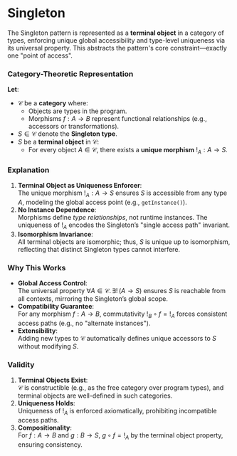 # Singleton

The Singleton pattern is represented as a **terminal object** in a category of types, enforcing unique global accessibility and type-level uniqueness via its universal property. This abstracts the pattern's core constraint—exactly one "point of access".

### Category-Theoretic Representation  
**Let**:  
- $\mathcal{C}$ be a **category** where:  
  - Objects are types in the program.  
  - Morphisms $f : A \to B$ represent functional relationships (e.g., accessors or transformations).  
- $S \in \mathcal{C}$ denote the **Singleton type**.  
- $S$ be a **terminal object** in $\mathcal{C}$:  
  - For every object $A \in \mathcal{C}$, there exists a **unique morphism** $!_A : A \to S$.  

### Explanation  
1. **Terminal Object as Uniqueness Enforcer**:  
   The unique morphism $!_A : A \to S$ ensures $S$ is accessible from any type $A$, modeling the global access point (e.g., `getInstance()`).  
2. **No Instance Dependence**:  
   Morphisms define *type relationships*, not runtime instances. The uniqueness of $!_A$ encodes the Singleton’s "single access path" invariant.  
3. **Isomorphism Invariance**:  
   All terminal objects are isomorphic; thus, $S$ is unique up to isomorphism, reflecting that distinct Singleton types cannot interfere.  

### Why This Works  
- **Global Access Control**:  
  The universal property $\forall A \in \mathcal{C}.\, \exists!\, (A \to S)$ ensures $S$ is reachable from all contexts, mirroring the Singleton’s global scope.  
- **Compatibility Guarantee**:  
  For any morphism $f : A \to B$, commutativity $!_B \circ f = !_A$ forces consistent access paths (e.g., no "alternate instances").  
- **Extensibility**:  
  Adding new types to $\mathcal{C}$ automatically defines unique accessors to $S$ without modifying $S$.  

### Validity  
1. **Terminal Objects Exist**:  
   $\mathcal{C}$ is constructible (e.g., as the free category over program types), and terminal objects are well-defined in such categories.  
2. **Uniqueness Holds**:  
   Uniqueness of $!_A$ is enforced axiomatically, prohibiting incompatible access paths.  
3. **Compositionality**:  
   For $f : A \to B$ and $g : B \to S$, $g \circ f = !_A$ by the terminal object property, ensuring consistency.  

